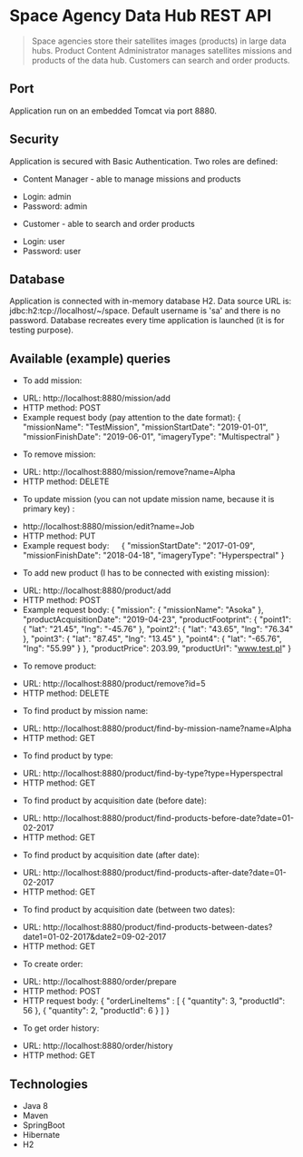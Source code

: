 # Space Agency Data Hub REST API
> Space agencies store their satellites images (products) in large data hubs. 
Product Content Administrator manages satellites missions and products of the data hub. 
Customers can search and order products. 

## Port
Application run on an embedded Tomcat via port 8880.

## Security
Application is secured with Basic Authentication. Two roles are defined:
*	Content Manager - able to manage missions and products
  -	Login: admin
  -	Password: admin
*	Customer - able to search and order products
  -	Login: user
  -	Password: user

## Database
Application is connected with in-memory database H2. 
Data source URL is: jdbc:h2:tcp://localhost/~/space. Default username is 'sa' and there is no password.
Database recreates every time application is launched (it is for testing purpose).

## Available (example) queries
*	To add mission:
  -	URL: http://localhost:8880/mission/add 
  -	HTTP method: POST
  -	Example request body (pay attention to the date format): 
{
    "missionName": "TestMission",
    "missionStartDate": "2019-01-01",
    "missionFinishDate": "2019-06-01",
    "imageryType": "Multispectral"
}
		
*	To remove mission:
  -	URL: http://localhost:8880/mission/remove?name=Alpha 
  -	HTTP method: DELETE


*	To update mission (you can not update mission name, because it is primary key) : 
  -	http://localhost:8880/mission/edit?name=Job 
  -	HTTP method: PUT
  -	Example request body:
 
{
    "missionStartDate": "2017-01-09",
    "missionFinishDate": "2018-04-18",
    "imageryType": "Hyperspectral"
}

*	To add new product (I has to be connected with existing mission):
  -	URL: http://localhost:8880/product/add 
  -	HTTP method: POST
  -	Example request body:
{
    "mission": {
        "missionName": "Asoka"
    },
	"productAcquisitionDate": "2019-04-23",
	"productFootprint": {
		"point1": {
			"lat": "21.45",
			"lng": "-45.76"
		},
		"point2": {
			"lat": "43.65",
			"lng": "76.34"
		},
		"point3": {
			"lat": "87.45",
			"lng": "13.45"
		},
		"point4": {
			"lat": "-65.76",
			"lng": "55.99"
		}
	},
	"productPrice": 203.99,
	"productUrl": "www.test.pl"
}

*	To remove product:
  -	URL: http://localhost:8880/product/remove?id=5  
  -	HTTP method: DELETE

*	To find product by mission name:
  -	URL: http://localhost:8880/product/find-by-mission-name?name=Alpha 
  -	HTTP method: GET

*	To find product by type:
  -	URL: http://localhost:8880/product/find-by-type?type=Hyperspectral 
  -	HTTP method: GET

*	To find product by acquisition date (before date):
  -	URL: http://localhost:8880/product/find-products-before-date?date=01-02-2017 
  -	HTTP method: GET

*	To find product by acquisition date (after date):
  -	URL: http://localhost:8880/product/find-products-after-date?date=01-02-2017 
  -	HTTP method: GET

*	To find product by acquisition date (between two dates):
  -	URL: http://localhost:8880/product/find-products-between-dates?date1=01-02-2017&date2=09-02-2017 
  -	HTTP method: GET

*	To create order:
  -	URL: http://localhost:8880/order/prepare 
  -	HTTP method: POST
  -	HTTP request body:
{
	"orderLineItems" : [
		{
			"quantity": 3,
			"productId": 56
		},
		{
			"quantity": 2,
			"productId": 6
		}
	]
}

*	To get order history: 
  -	URL: http://localhost:8880/order/history 
  -	HTTP method: GET

## Technologies
* Java 8
* Maven 
* SpringBoot 
* Hibernate
* H2



